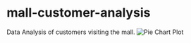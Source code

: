 # mall-customer-analysis
Data Analysis of customers visiting the mall.
![Pie Chart Plot](https://github.com/CuteChinny25/mall-customer-analysis/assets/141856077/46ae4f81-5a80-4187-8d8a-05f2a372ce37)
